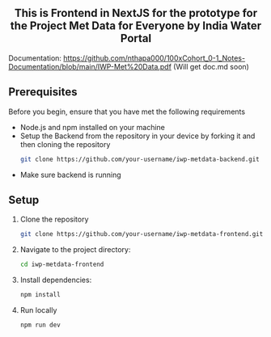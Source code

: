 <h2 align='center'>This is Frontend  in NextJS  for the prototype for the Project Met Data for Everyone by India Water Portal</h2>

Documentation: https://github.com/nthapa000/100xCohort_0-1_Notes-Documentation/blob/main/IWP-Met%20Data.pdf
(Will get doc.md soon)

## Prerequisites

Before you begin, ensure that you have met the following requirements

- Node.js and npm installed on your machine
- Setup the Backend from the repository in your device by forking it and then cloning the repository
  ```bash
  git clone https://github.com/your-username/iwp-metdata-backend.git
  ```
- Make sure backend is running

## Setup

1. Clone the repository
   ```bash
   git clone https://github.com/your-username/iwp-metdata-frontend.git
   ```

2. Navigate to the project directory:
   ```bash
   cd iwp-metdata-frontend
   ```

3. Install dependencies:
    ```bash
   npm install
   ```
4. Run locally
   ```bash
   npm run dev
   ```
    
